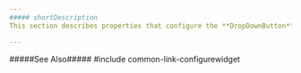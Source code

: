 ```yaml
---
##### shortDescription
This section describes properties that configure the **DropDownButton** UI component's contents, behavior, and appearance.

---
```

#####See Also#####
#include common-link-configurewidget